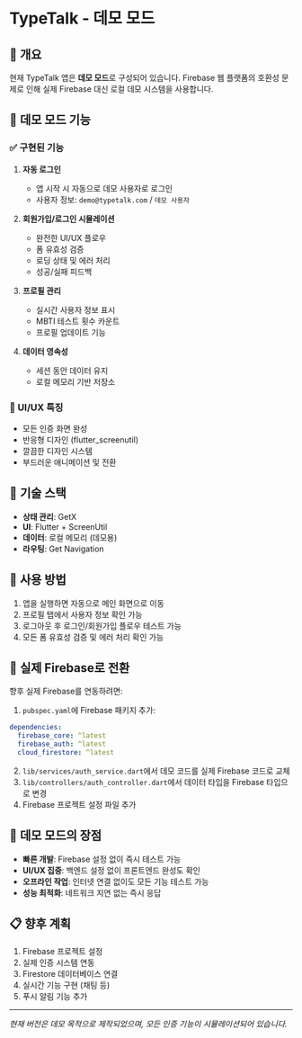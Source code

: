 # TypeTalk - 데모 모드

## 🎯 개요

현재 TypeTalk 앱은 **데모 모드**로 구성되어 있습니다. Firebase 웹 플랫폼의 호환성 문제로 인해 실제 Firebase 대신 로컬 데모 시스템을 사용합니다.

## 🚀 데모 모드 기능

### ✅ 구현된 기능

1. **자동 로그인**
   - 앱 시작 시 자동으로 데모 사용자로 로그인
   - 사용자 정보: `demo@typetalk.com` / `데모 사용자`

2. **회원가입/로그인 시뮬레이션**
   - 완전한 UI/UX 플로우
   - 폼 유효성 검증
   - 로딩 상태 및 에러 처리
   - 성공/실패 피드백

3. **프로필 관리**
   - 실시간 사용자 정보 표시
   - MBTI 테스트 횟수 카운트
   - 프로필 업데이트 기능

4. **데이터 영속성**
   - 세션 동안 데이터 유지
   - 로컬 메모리 기반 저장소

### 🎨 UI/UX 특징

- 모든 인증 화면 완성
- 반응형 디자인 (flutter_screenutil)
- 깔끔한 디자인 시스템
- 부드러운 애니메이션 및 전환

## 🔧 기술 스택

- **상태 관리**: GetX
- **UI**: Flutter + ScreenUtil
- **데이터**: 로컬 메모리 (데모용)
- **라우팅**: Get Navigation

## 📱 사용 방법

1. 앱을 실행하면 자동으로 메인 화면으로 이동
2. 프로필 탭에서 사용자 정보 확인 가능
3. 로그아웃 후 로그인/회원가입 플로우 테스트 가능
4. 모든 폼 유효성 검증 및 에러 처리 확인 가능

## 🔄 실제 Firebase로 전환

향후 실제 Firebase를 연동하려면:

1. `pubspec.yaml`에 Firebase 패키지 추가:
```yaml
dependencies:
  firebase_core: ^latest
  firebase_auth: ^latest
  cloud_firestore: ^latest
```

2. `lib/services/auth_service.dart`에서 데모 코드를 실제 Firebase 코드로 교체
3. `lib/controllers/auth_controller.dart`에서 데이터 타입을 Firebase 타입으로 변경
4. Firebase 프로젝트 설정 파일 추가

## 🎯 데모 모드의 장점

- **빠른 개발**: Firebase 설정 없이 즉시 테스트 가능
- **UI/UX 집중**: 백엔드 설정 없이 프론트엔드 완성도 확인
- **오프라인 작업**: 인터넷 연결 없이도 모든 기능 테스트 가능
- **성능 최적화**: 네트워크 지연 없는 즉시 응답

## 📋 향후 계획

1. Firebase 프로젝트 설정
2. 실제 인증 시스템 연동
3. Firestore 데이터베이스 연결
4. 실시간 기능 구현 (채팅 등)
5. 푸시 알림 기능 추가

---

*현재 버전은 데모 목적으로 제작되었으며, 모든 인증 기능이 시뮬레이션되어 있습니다.*
